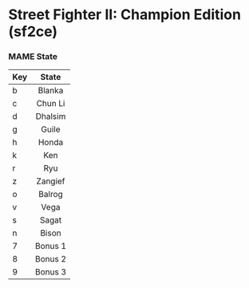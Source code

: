 # Street Fighter II: Champion Edition (sf2ce)

### MAME State


| Key     | State           |
| ------- |:---------------:|
| b       | Blanka          |
| c       | Chun Li         |
| d       | Dhalsim         |
| g       | Guile           |
| h       | Honda           |
| k       | Ken             |
| r       | Ryu             |
| z       | Zangief         |
| o       | Balrog          |
| v       | Vega            |
| s       | Sagat           |
| n       | Bison           |
| 7       | Bonus 1         |
| 8       | Bonus 2         |
| 9       | Bonus 3         |
